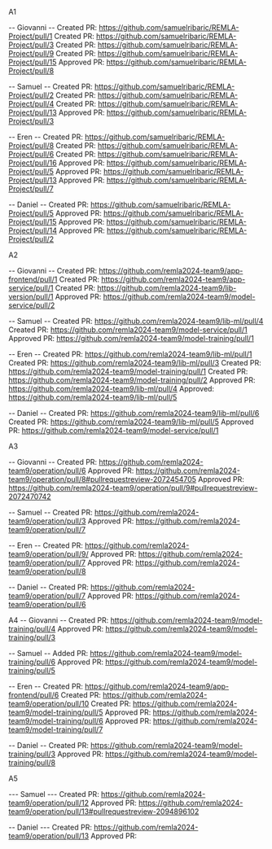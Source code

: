 A1

-- Giovanni --
Created PR: https://github.com/samuelribaric/REMLA-Project/pull/1
Created PR: https://github.com/samuelribaric/REMLA-Project/pull/3
Created PR: https://github.com/samuelribaric/REMLA-Project/pull/9
Created PR: https://github.com/samuelribaric/REMLA-Project/pull/15
Approved PR: https://github.com/samuelribaric/REMLA-Project/pull/8

-- Samuel --
Created PR: https://github.com/samuelribaric/REMLA-Project/pull/2
Created PR: https://github.com/samuelribaric/REMLA-Project/pull/4
Created PR: https://github.com/samuelribaric/REMLA-Project/pull/13
Approved PR: https://github.com/samuelribaric/REMLA-Project/pull/3


-- Eren --
Created PR: https://github.com/samuelribaric/REMLA-Project/pull/8
Created PR: https://github.com/samuelribaric/REMLA-Project/pull/6
Created PR: https://github.com/samuelribaric/REMLA-Project/pull/16
Approved PR: https://github.com/samuelribaric/REMLA-Project/pull/5
Approved PR: https://github.com/samuelribaric/REMLA-Project/pull/13
Approved PR: https://github.com/samuelribaric/REMLA-Project/pull/7

-- Daniel --
Created PR: https://github.com/samuelribaric/REMLA-Project/pull/5
Approved PR: https://github.com/samuelribaric/REMLA-Project/pull/15
Approved PR: https://github.com/samuelribaric/REMLA-Project/pull/14
Approved PR: https://github.com/samuelribaric/REMLA-Project/pull/2


A2

-- Giovanni --
Created PR: https://github.com/remla2024-team9/app-frontend/pull/1
Created PR: https://github.com/remla2024-team9/app-service/pull/1
Created PR: https://github.com/remla2024-team9/lib-version/pull/1
Approved PR: https://github.com/remla2024-team9/model-service/pull/2


-- Samuel --
Created PR: https://github.com/remla2024-team9/lib-ml/pull/4
Created PR: https://github.com/remla2024-team9/model-service/pull/1
Approved PR: https://github.com/remla2024-team9/model-training/pull/1

-- Eren --
Created PR: https://github.com/remla2024-team9/lib-ml/pull/1
Created PR: https://github.com/remla2024-team9/lib-ml/pull/3
Created PR: https://github.com/remla2024-team9/model-training/pull/1
Created PR: https://github.com/remla2024-team9/model-training/pull/2
Approved PR: https://github.com/remla2024-team9/lib-ml/pull/4
Approved: https://github.com/remla2024-team9/lib-ml/pull/5

-- Daniel --
Created PR: https://github.com/remla2024-team9/lib-ml/pull/6
Created PR: https://github.com/remla2024-team9/lib-ml/pull/5
Approved PR: https://github.com/remla2024-team9/model-service/pull/1


A3

-- Giovanni --
Created PR: https://github.com/remla2024-team9/operation/pull/6
Approved PR: https://github.com/remla2024-team9/operation/pull/8#pullrequestreview-2072454705
Approved PR: https://github.com/remla2024-team9/operation/pull/9#pullrequestreview-2072470742

-- Samuel --
Created PR: https://github.com/remla2024-team9/operation/pull/3
Approved PR: https://github.com/remla2024-team9/operation/pull/7

-- Eren --
Created PR: https://github.com/remla2024-team9/operation/pull/9/
Approved PR: https://github.com/remla2024-team9/operation/pull/7
Approved PR: https://github.com/remla2024-team9/operation/pull/8

-- Daniel --
Created PR: https://github.com/remla2024-team9/operation/pull/7
Approved PR: https://github.com/remla2024-team9/operation/pull/6


A4
-- Giovanni --
Created PR: https://github.com/remla2024-team9/model-training/pull/4
Approved PR: https://github.com/remla2024-team9/model-training/pull/3


-- Samuel --
Added PR: https://github.com/remla2024-team9/model-training/pull/6
Approved PR: https://github.com/remla2024-team9/model-training/pull/5

-- Eren --
Created PR: https://github.com/remla2024-team9/app-frontend/pull/6
Created PR: https://github.com/remla2024-team9/operation/pull/10
Created PR: https://github.com/remla2024-team9/model-training/pull/5
Approved PR: https://github.com/remla2024-team9/model-training/pull/6
Approved PR: https://github.com/remla2024-team9/model-training/pull/7

-- Daniel --
Created PR: https://github.com/remla2024-team9/model-training/pull/3
Approved PR: https://github.com/remla2024-team9/model-training/pull/8

A5

--- Samuel ---
Created PR: https://github.com/remla2024-team9/operation/pull/12
Approved PR: https://github.com/remla2024-team9/operation/pull/13#pullrequestreview-2094896102


-- Daniel ---
Created PR: https://github.com/remla2024-team9/operation/pull/13
Approved PR: 








